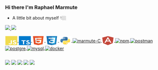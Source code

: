 ### Hi there I'm Raphael Marmute

- A little bit about myself 👇🏼

<div>
  <a href="https://github.com/marmute360">
  <img height="180em" src="https://github-readme-stats.vercel.app/api?username=marmute360&show_icons=true&theme=dark&include_all_commits=true&count_private=true"/>
  <img height="150em" src="https://github-readme-stats.vercel.app/api/top-langs/?username=marmute360&layout=compact&langs_count=7&theme=dark"/>
</div>
<div style="display: inline_block"><br>
  <img align="center" alt="marmute-Js" height="30" width="40" src="https://raw.githubusercontent.com/devicons/devicon/master/icons/javascript/javascript-plain.svg">
  <img align="center" alt="marmute-Ts" height="30" width="40" src="https://raw.githubusercontent.com/devicons/devicon/master/icons/typescript/typescript-plain.svg">
  <img align="center" alt="marmute-HTML" height="30" width="40" src="https://raw.githubusercontent.com/devicons/devicon/master/icons/html5/html5-original.svg">
  <img align="center" alt="marmute-CSS" height="30" width="40" src="https://raw.githubusercontent.com/devicons/devicon/master/icons/css3/css3-original.svg">
  <img align="center" alt="marmute-Python" height="30" width="40" src="https://raw.githubusercontent.com/devicons/devicon/master/icons/python/python-original.svg">
  <img align="center" alt="marmute-C" height="30" width="40" src="https://user-images.githubusercontent.com/25181517/121405384-444d7300-c95d-11eb-959f-913020d3bf90.png">
  <img align="center" alt="marmute-Angularjs" height="30" width="40" src= "https://raw.githubusercontent.com/devicons/devicon/master/icons/angularjs/angularjs-plain.svg">
  <img align="center" alt="npm" height="30" width="40" src= "https://user-images.githubusercontent.com/25181517/121401671-49102800-c959-11eb-9f6f-74d49a5e1774.png">
  <img align="center" alt="postman" height="30" width="40" src= "https://user-images.githubusercontent.com/25181517/192109061-e138ca71-337c-4019-8d42-4792fdaa7128.png">
  <img align="center" alt="postgre" height="30" width="40" src= "https://user-images.githubusercontent.com/25181517/117208740-bfb78400-adf5-11eb-97bb-09072b6bedfc.png">
  <img align="center" alt="mysql" height="30" width="40" src= "https://user-images.githubusercontent.com/25181517/183896128-ec99105a-ec1a-4d85-b08b-1aa1620b2046.png">
  <img align="center" alt="docker" height="30" width="40" src= "https://user-images.githubusercontent.com/25181517/117207330-263ba280-adf4-11eb-9b97-0ac5b40bc3be.png">
</div>
  
  ##

  <div> 
  <a href="https://instagram.com/marmute_" target="_blank"><img src="https://img.shields.io/badge/-Instagram-%23E4405F?style=for-the-badge&logo=instagram&logoColor=white" target="_blank"></a>
 	<a href="https://www.twitch.tv/marmute__" target="_blank"><img src="https://img.shields.io/badge/Twitch-9146FF?style=for-the-badge&logo=twitch&logoColor=white" target="_blank"></a>
 <a href="https://discord.com/channels/@me" target="_blank"><img src="https://img.shields.io/badge/Discord-7289DA?style=for-the-badge&logo=discord&logoColor=white" target="_blank"></a> 
  <a href = "mailto:raphamarmute@hotmail.com"><img src="https://img.shields.io/badge/-Gmail-%23333?style=for-the-badge&logo=gmail&logoColor=white" target="_blank"></a>
  <a href="https://www.linkedin.com/in/raphael-marmute-b528711a0/" target="_blank"><img src="https://img.shields.io/badge/-LinkedIn-%230077B5?style=for-the-badge&logo=linkedin&logoColor=white" target="_blank"></a> 
 
  </div>
